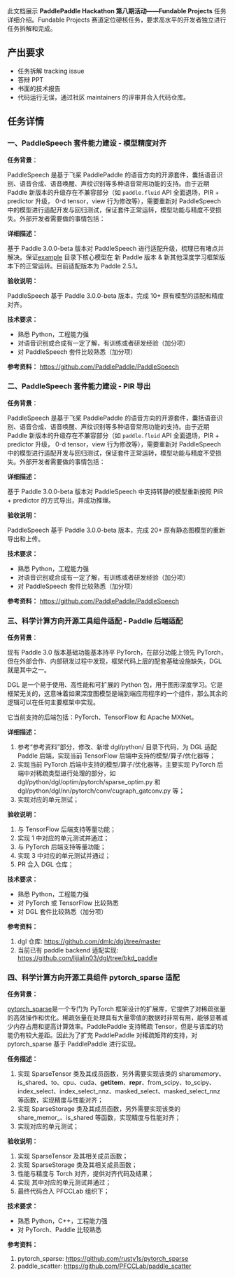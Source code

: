 此文档展示 **PaddlePaddle Hackathon 第八期活动——Fundable Projects** 任务详细介绍。Fundable Projects 赛道定位硬核任务，要求高水平的开发者独立进行任务拆解和完成。

## 产出要求

- 任务拆解 tracking issue
- 答辩 PPT
- 书面的技术报告
- 代码运行无误，通过社区 maintainers 的评审并合入代码仓库。

## 任务详情

### 一、PaddleSpeech 套件能力建设 - 模型精度对齐

**任务背景**：

PaddleSpeech 是基于飞桨 PaddlePaddle 的语音方向的开源套件，囊括语音识别、语音合成、语音唤醒、声纹识别等多种语音常用功能的支持。由于近期 Paddle 新版本的升级存在不兼容部分（如 `paddle.fluid` API 全面退场，PIR + predictor 升级， 0-d tensor，view 行为修改等），需要重新对 PaddleSpeech 中的模型进行适配开发与回归测试，保证套件正常运转，模型功能与精度不受损失。外部开发者需要做的事情包括：

**详细描述：**

基于 Paddle 3.0.0-beta 版本对 PaddleSpeech 进行适配升级，梳理已有堵点并解决。保证[example](https://github.com/PaddlePaddle/PaddleSpeech/tree/develop/examples) 目录下核心模型在 新 Paddle 版本 & 新其他深度学习框架版本下的正常运转。目前适配版本为 Paddle 2.5.1。

**验收说明：**

PaddleSpeech 基于 Paddle 3.0.0-beta 版本，完成 10+ 原有模型的适配和精度对齐。

**技术要求：**

- 熟悉 Python，工程能力强
- 对语音识别或合成有一定了解，有训练或者研发经验（加分项）
- 对 PaddleSpeech 套件比较熟悉（加分项）

**参考资料：** https://github.com/PaddlePaddle/PaddleSpeech

### 二、PaddleSpeech 套件能力建设 - PIR 导出

**任务背景**：

PaddleSpeech 是基于飞桨 PaddlePaddle 的语音方向的开源套件，囊括语音识别、语音合成、语音唤醒、声纹识别等多种语音常用功能的支持。由于近期 Paddle 新版本的升级存在不兼容部分（如 `paddle.fluid` API 全面退场，PIR + predictor 升级， 0-d tensor，view 行为修改等），需要重新对 PaddleSpeech 中的模型进行适配开发与回归测试，保证套件正常运转，模型功能与精度不受损失。外部开发者需要做的事情包括：

**详细描述：**

基于 Paddle 3.0.0-beta 版本对 PaddleSpeech 中支持转静的模型重新按照 PIR + predictor 的方式导出，并成功推理。

**验收说明：**

PaddleSpeech 基于 Paddle 3.0.0-beta 版本，完成 20+ 原有静态图模型的重新导出和上传。

**技术要求：**

- 熟悉 Python，工程能力强
- 对语音识别或合成有一定了解，有训练或者研发经验（加分项）
- 对 PaddleSpeech 套件比较熟悉（加分项）

**参考资料：** https://github.com/PaddlePaddle/PaddleSpeech

### 三、科学计算方向开源工具组件适配 - Paddle 后端适配

**任务背景**：

现有 Paddle 3.0 版本基础功能基本持平 PyTorch，在部分功能上领先 PyTorch，但在外部合作、内部研发过程中发现，框架代码上层的配套基础设施缺失，DGL 就是其中之一。

DGL 是一个易于使用、高性能和可扩展的 Python 包，用于图形深度学习。它是框架无关的，这意味着如果深度图模型是端到端应用程序的一个组件，那么其余的逻辑可以在任何主要框架中实现。

它当前支持的后端包括：PyTorch、TensorFlow 和 Apache MXNet。

**详细描述：**

1. 参考“参考资料”部分，修改、新增 dgl/python/ 目录下代码，为 DGL 适配 Paddle 后端，实现当前 TensorFlow 后端中支持的模型/算子/优化器等；
2. 实现当前 PyTorch 后端中支持的模型/算子/优化器等，主要实现 PyTorch 后端中对稀疏类型进行处理的部分，如 dgl/python/dgl/optim/pytorch/sparse_optim.py 和 dgl/python/dgl/nn/pytorch/conv/cugraph_gatconv.py 等；
3. 实现对应的单元测试；

**验收说明：**

1. 与 TensorFlow 后端支持等量功能；
2. 实现 1 中对应的单元测试并通过；
3. 与 PyTorch 后端支持等量功能；
4. 实现 3 中对应的单元测试并通过；
5. PR 合入 DGL 仓库；

**技术要求：**

- 熟悉 Python，工程能力强
- 对 PyTorch 或 TensorFlow 比较熟悉
- 对 DGL 套件比较熟悉（加分项）

**参考资料：**

1. dgl 仓库: https://github.com/dmlc/dgl/tree/master
2. 当前已有 paddle backend 适配实现: https://github.com/lijialin03/dgl/tree/bkd_paddle

### 四、科学计算方向开源工具组件 pytorch_sparse 适配

**任务背景：**

[pytorch_sparse](https://github.com/rusty1s/pytorch_sparse)是一个专门为 PyTorch 框架设计的扩展库，它提供了对稀疏张量的高效操作和优化。稀疏张量在处理具有大量零值的数据时非常有用，能够显著减少内存占用和提高计算效率。PaddlePaddle 支持稀疏 Tensor，但是与该库的功能仍有较大差距。因此为了扩充 PaddlePaddle 对稀疏矩阵的支持，对 pytorch_sparse 基于 PaddlePaddle 进行实现。

**任务描述：**

1. 实现 SparseTensor 类及其成员函数，另外需要实现该类的 share*memory*、is_shared、to、cpu、cuda、**getitem**、**repr**、from_scipy、to_scipy、index_select、index_select_nnz、masked_select、masked_select_nnz 等函数，实现精度与性能对齐；
2. 实现 SparseStorage 类及其成员函数，另外需要实现该类的 share_memor\_、is_shared 等函数，实现精度与性能对齐；
3. 实现对应的单元测试；

**验收说明：**

1. 实现 SparseTensor 及其相关成员函数；
2. 实现 SparseStorage 类及其相关成员函数；
3. 性能与精度与 Torch 对齐，提供对齐代码及结果；
4. 实现 其中对应的单元测试并通过；
5. 最终代码合入 PFCCLab 组织下；

**技术要求：**

- 熟悉 Python，C++，工程能力强
- 对 PyTorch、Paddle 比较熟悉

**参考资料：**

1. pytorch_sparse: https://github.com/rusty1s/pytorch_sparse
2. paddle_scatter: https://github.com/PFCCLab/paddle_scatter

